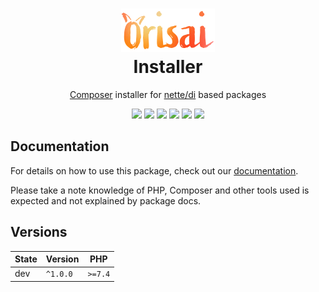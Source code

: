 <h1 align="center">
	<img src="https://github.com/orisai/.github/blob/main/images/repo_title.png" alt="Orisai"/>
	<br/>
	Installer
</h1>

<p align="center">
    <a href="https://getcomposer.org">Composer</a> installer for <a href="https://github.com/nette/di">nette/di</a> based packages
</p>

<p align=center>
  <a href="https://github.com/orisai/installer/actions?query=workflow%3Aci"><img src="https://github.com/orisai/installer/workflows/ci/badge.svg"></a>
  <a href="https://coveralls.io/r/orisai/installer"><img src="https://badgen.net/coveralls/c/github/orisai/installer/v1.x?cache=300"></a>
  <a href="https://dashboard.stryker-mutator.io/reports/github.com/orisai/installer/v1.x"><img src="https://badge.stryker-mutator.io/github.com/orisai/installer/v1.x"></a>
  <a href="https://packagist.org/packages/orisai/installer"><img src="https://badgen.net/packagist/dt/orisai/installer?cache=3600"></a>
  <a href="https://packagist.org/packages/orisai/installer"><img src="https://badgen.net/packagist/v/orisai/installer?cache=3600"></a>
  <a href="https://choosealicense.com/licenses/mpl-2.0/"><img src="https://badgen.net/badge/license/MPL-2.0/blue?cache=3600"></a>
<p>

## Documentation

For details on how to use this package, check out our [documentation](docs/README.md).

Please take a note knowledge of PHP, Composer and other tools used is expected and not explained by package docs.

## Versions

| State  | Version      | PHP     |
|--------|--------------|---------|
| dev    | `^1.0.0`     | `>=7.4` |
